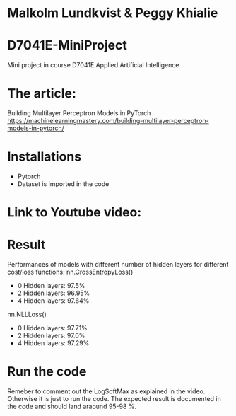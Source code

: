 # Malkolm Lundkvist & Peggy Khialie

# D7041E-MiniProject
Mini project in course D7041E Applied Artificial Intelligence


# The article: 
Building Multilayer Perceptron Models in PyTorch
https://machinelearningmastery.com/building-multilayer-perceptron-models-in-pytorch/

# Installations
- Pytorch
- Dataset is imported in the code

# Link to Youtube video: 


# Result
Performances of models with different number of hidden layers for different cost/loss functions:
nn.CrossEntropyLoss()

- 0 Hidden layers: 97.5% 
- 2 Hidden layers: 96.95%
- 4 Hidden layers: 97.64%

nn.NLLLoss()
- 0 Hidden layers: 97.71% 
- 2 Hidden layers: 97.0%
- 4 Hidden layers: 97.29%

# Run the code
Remeber to comment out the LogSoftMax as explained in the video. Otherwise it is just to run the code. The expected result is documented in the code and should land araound 95-98 %. 
